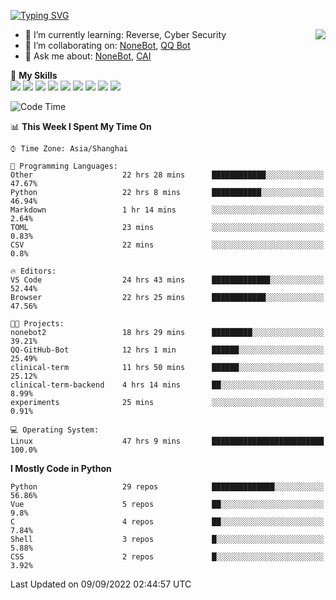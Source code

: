 [![Typing SVG](https://readme-typing-svg.herokuapp.com?size=25&duration=2500&color=8C43EA&vCenter=true&width=200&height=40&lines=Hi+there+%F0%9F%91%8B%F0%9F%8F%BB;I'm+yanyongyu)](https://git.io/typing-svg)

<a href="#">
  <img align="right" src="https://github-readme-stats.vercel.app/api?username=yanyongyu&count_private=true&show_icons=true&bg_color=15,f2f7fd,E0EAFC" />
</a>

- 🌱 I’m currently learning: Reverse, Cyber Security
- 👯 I’m collaborating on: [NoneBot](https://github.com/nonebot), [QQ Bot](https://github.com/Mrs4s/go-cqhttp)
- 💬 Ask me about: [NoneBot](https://github.com/nonebot), [CAI](https://github.com/cscs181/CAI)

🌟 **My Skills**  
![](https://img.shields.io/badge/-Python-3e74a2?style=flat-square&logo=Python&logoColor=fff)
![](https://img.shields.io/badge/-Node.js-339933?style=flat-square&logo=Node.js&logoColor=fff)
![](https://img.shields.io/badge/-Vue-4fc08d?style=flat-square&logo=Vue.js&logoColor=fff)
![](https://img.shields.io/badge/-React-2d98ce?style=flat-square&logo=React&logoColor=fff)
![](https://img.shields.io/badge/-Docker-2496ED?style=flat-square&logo=Docker&logoColor=fff)
![](https://img.shields.io/badge/-Linux-000000?style=flat-square&logo=Linux&logoColor=fff)
![](https://img.shields.io/badge/-MySQL-4479A1?style=flat-square&logo=MySQL&logoColor=fff)
![](https://img.shields.io/badge/-Redis-DC382D?style=flat-square&logo=Redis&logoColor=fff)
![](https://img.shields.io/badge/-MongoDB-47A248?style=flat-square&logo=MongoDB&logoColor=fff)

<!--START_SECTION:waka-->
![Code Time](http://img.shields.io/badge/Code%20Time-2%2C807%20hrs%2014%20mins-blue)

📊 **This Week I Spent My Time On** 

```text
⌚︎ Time Zone: Asia/Shanghai

💬 Programming Languages: 
Other                    22 hrs 28 mins      ████████████░░░░░░░░░░░░░   47.67% 
Python                   22 hrs 8 mins       ███████████░░░░░░░░░░░░░░   46.94% 
Markdown                 1 hr 14 mins        ░░░░░░░░░░░░░░░░░░░░░░░░░   2.64% 
TOML                     23 mins             ░░░░░░░░░░░░░░░░░░░░░░░░░   0.83% 
CSV                      22 mins             ░░░░░░░░░░░░░░░░░░░░░░░░░   0.8%

🔥 Editors: 
VS Code                  24 hrs 43 mins      █████████████░░░░░░░░░░░░   52.44% 
Browser                  22 hrs 25 mins      ████████████░░░░░░░░░░░░░   47.56%

🐱‍💻 Projects: 
nonebot2                 18 hrs 29 mins      █████████░░░░░░░░░░░░░░░░   39.21% 
QQ-GitHub-Bot            12 hrs 1 min        ██████░░░░░░░░░░░░░░░░░░░   25.49% 
clinical-term            11 hrs 50 mins      ██████░░░░░░░░░░░░░░░░░░░   25.12% 
clinical-term-backend    4 hrs 14 mins       ██░░░░░░░░░░░░░░░░░░░░░░░   8.99% 
experiments              25 mins             ░░░░░░░░░░░░░░░░░░░░░░░░░   0.91%

💻 Operating System: 
Linux                    47 hrs 9 mins       █████████████████████████   100.0%

```

**I Mostly Code in Python** 

```text
Python                   29 repos            ██████████████░░░░░░░░░░░   56.86% 
Vue                      5 repos             ██░░░░░░░░░░░░░░░░░░░░░░░   9.8% 
C                        4 repos             ██░░░░░░░░░░░░░░░░░░░░░░░   7.84% 
Shell                    3 repos             █░░░░░░░░░░░░░░░░░░░░░░░░   5.88% 
CSS                      2 repos             █░░░░░░░░░░░░░░░░░░░░░░░░   3.92%

```



 Last Updated on 09/09/2022 02:44:57 UTC
<!--END_SECTION:waka-->
